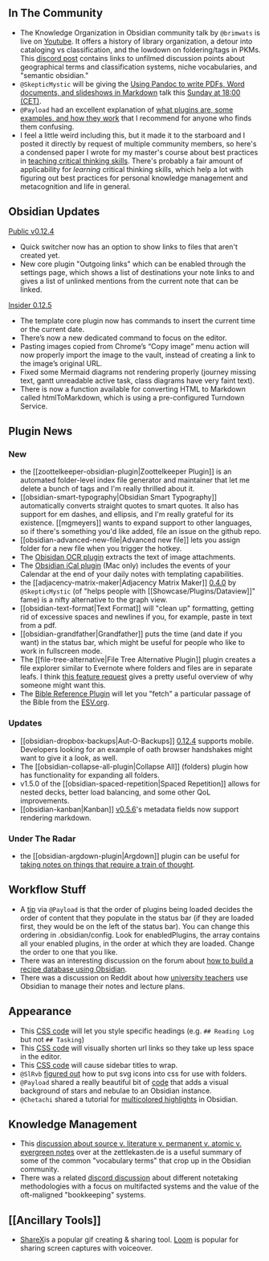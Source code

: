 ## In The Community
* The Knowledge Organization in Obsidian community talk by `@brimwats` is live on [Youtube](https://www.youtube.com/watch?v=jMJbVUUi34I). It offers a history of library organization, a detour into cataloging vs classification, and the lowdown on foldering/tags in PKMs. This [discord post](https://discord.com/channels/686053708261228577/694233507500916796/852555393741750272) contains links to unfilmed discussion points about geographical terms and classification systems, niche vocabularies, and "semantic obsidian." 
* `@SkepticMystic` will be giving the [Using Pandoc to write PDFs, Word documents, and slideshows in Markdown](https://forum.obsidian.md/t/using-pandoc-to-keep-your-workflow-inside-obsidian-community-talk-by-skepticmystic/) talk this [Sunday at 18:00 (CET)](https://share.clickup.com/c/h/4gdf2-36/5b21a6f8588e5c6).
 * `@Payload` had an excellent explanation of [what plugins are, some examples, and how they work](https://discord.com/channels/686053708261228577/707816848615407697/851695771178762240) that I recommend for anyone who finds them confusing. 
* I feel a little weird including this, but it made it to the starboard and I posted it directly by request of multiple community members, so here's a condensed paper I wrote for my master's course about best practices in [teaching critical thinking skills](https://eleanorkonik.com/difficulties-teaching-critical-thinking/). There's probably a fair amount of applicability for _learning_ critical thinking skills, which help a lot with figuring out best practices for personal knowledge management and metacognition and life in general.  

## Obsidian Updates
[Public v0.12.4](https://forum.obsidian.md/t/obsidian-release-v0-12-4/18764)
- Quick switcher now has an option to show links to files that aren't created yet.
- New core plugin "Outgoing links" which can be enabled through the settings page, which shows a list of destinations your note links to and gives a list of unlinked mentions from the current note that can be linked.

[Insider 0.12.5](https://forum.obsidian.md/t/obsidian-release-v0-12-5-insider-build/19374) 
* The template core plugin now has commands to insert the current time or the current date.
* There’s now a new dedicated command to focus on the editor.
* Pasting images copied from Chrome’s “Copy image” menu action will now properly import the image to the vault, instead of creating a link to the image’s original URL.
* Fixed some Mermaid diagrams not rendering properly (journey missing text, gantt unreadable active task, class diagrams have very faint text).
* There is now a function available for converting HTML to Markdown called htmlToMarkdown, which is using a pre-configured Turndown Service.

## Plugin News

### New
* the [[zoottelkeeper-obsidian-plugin|Zoottelkeeper Plugin]] is an automated folder-level index file generator and maintainer that let me delete a bunch of tags and I'm really thrilled about it. 
* [[obsidian-smart-typography|Obsidian Smart Typography]] automatically converts straight quotes to smart quotes. It also has support for em dashes, and ellipsis, and I'm really grateful for its existence. [[mgmeyers]] wants to expand support to other languages, so if there's something you'd like added, file an issue on the github repo. 
* [[obsidian-advanced-new-file|Advanced new file]] lets you assign folder for a new file when you trigger the hotkey. 
* The [Obisidan OCR plugin](https://github.com/schlundd/obsidian-ocr-plugin) extracts the text of image attachments. 
* The [Obsidian iCal plugin](https://github.com/mdelobelle/obsidian-ical/tree/master
) (Mac only) includes the events of your Calendar at the end of your daily notes with templating capabilities.
* the [[adjacency-matrix-maker|Adjacency Matrix Maker]] [0.4.0](https://github.com/SkepticMystic/adjacency-matrix-maker/releases/tag/0.4.0) by `@SkepticMystic` (of "helps people with [[Showcase/Plugins/Dataview]]" fame) is a nifty alternative to the graph view. 
* [[obsidian-text-format|Text Format]] will "clean up" formatting, getting rid of excessive spaces and newlines if you, for example, paste in text from a pdf.
* [[obsidian-grandfather|Grandfather]] puts the time (and date if you want) in the status bar, which might be useful for people who like to work in fullscreen mode. 
* The [[file-tree-alternative|File Tree Alternative Plugin]] plugin creates a file explorer similar to Evernote where folders and files are in separate leafs. I think [this feature request](https://forum.obsidian.md/t/split-view-of-the-file-pane/19555) gives a pretty useful overview of why someone might want this. 
* The [Bible Reference Plugin](https://forum.obsidian.md/t/new-plugin-bible-reference-plugin-alpha/19532) will let you "fetch" a particular passage of the Bible from the [ESV.org](https://www.esv.org/). 

### Updates
* [[obsidian-dropbox-backups|Aut-O-Backups]] [0.12.4](https://github.com/ryanpcmcquen/obsidian-dropbox-backups) supports mobile. Developers looking for an example of oath browser handshakes might want to give it a look, as well.  
* The [[obsidian-collapse-all-plugin|Collapse All]] (folders) plugin how has functionality for expanding all folders. 
* v1.5.0 of the [[obsidian-spaced-repetition|Spaced Repetition]] allows for nested decks, better load balancing, and some other QoL improvements. 
* [[obsidian-kanban|Kanban]] [v0.5.6](https://github.com/mgmeyers/obsidian-kanban/discussions/177)'s metadata fields now support rendering markdown. 

### Under The Radar

* the [[obsidian-argdown-plugin|Argdown]] plugin can be useful for [taking notes on things that require a train of thought](https://forum.obsidian.md/t/taking-notes-on-information-that-requires-a-chain-of-thought/19531). 

## Workflow Stuff
* A [tip](http://discordapp.com/channels/686053708261228577/707816848615407697/852793134479835146) via `@Payload` is that the order of plugins being loaded decides the order of content that they populate in the status bar (if they are loaded first, they would be on the left of the status bar). You can change this ordering in .obsidian/config. Look for enabledPlugins, the array contains all your enabled plugins, in the order at which they are loaded. Change the order to one that you like.
* There was an interesting discussion on the forum about [how to build a recipe database using Obsidian](https://forum.obsidian.md/t/help-howto-build-recipe-database-in-obsidian-complex/19548/4). 
* There was a discussion on Reddit about how [university teachers](https://www.reddit.com/r/ObsidianMD/comments/nx9ayz/any_teachers_out_there_using_obsidian/) use Obsidian to manage their notes and lecture plans. 

## Appearance
* This [CSS code](http://discordapp.com/channels/686053708261228577/702656734631821413/850509685110210580) will let you style specific headings (e.g. `## Reading Log` but not `## Tasking`) 
* This [CSS code](http://discordapp.com/channels/686053708261228577/702656734631821413/851588418487975966) will visually shorten url links so they take up less space in the editor. 
* This [CSS code](https://forum.obsidian.md/t/soft-wrap-file-name-in-sidebar/2369) will cause sidebar titles to wrap. 
* `@SlRvb` [figured out](https://discord.com/channels/686053708261228577/771575014382108672/850791937371537458) how to put svg icons into css for use with folders. 
* `@Payload` shared a really beautiful bit of [code](https://discord.com/channels/686053708261228577/702656734631821413/851474397238788146) that adds a visual background of stars and nebulae to an Obsidian instance. 
* `@Chetachi` shared a tutorial for [multicolored highlights](https://www.reddit.com/r/ObsidianMD/comments/nu0olr/multicolored_highlighting_in_obsidian/) in Obsidian. 

## Knowledge Management
* This [discussion about source v. literature v. permanent v. atomic v. evergreen notes](https://forum.zettelkasten.de/discussion/1582/what-are-source-notes-literature-notes-permanent-notes-atomic-and-evergreen-notes) over at the zettlekasten.de is a useful summary of some of the common "vocabulary terms" that crop up in the Obsidian community. 
* There was a related [discord discussion](https://discord.com/channels/686053708261228577/710585052769157141/852673138843189258) about different notetaking methodologies with a focus on multifacted systems and the value of the oft-maligned "bookkeeping" systems.  

## [[Ancillary Tools]]
* [ShareX](https://getsharex.com/)is a popular gif creating & sharing tool. [Loom](https://www.loom.com/) is popular for sharing screen captures with voiceover. 
